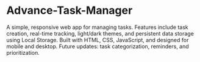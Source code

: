 # Advance-Task-Manager
A simple, responsive web app for managing tasks. Features include task creation, real-time tracking, light/dark themes, and persistent data storage using Local Storage. Built with HTML, CSS, JavaScript, and designed for mobile and desktop. Future updates: task categorization, reminders, and prioritization.
